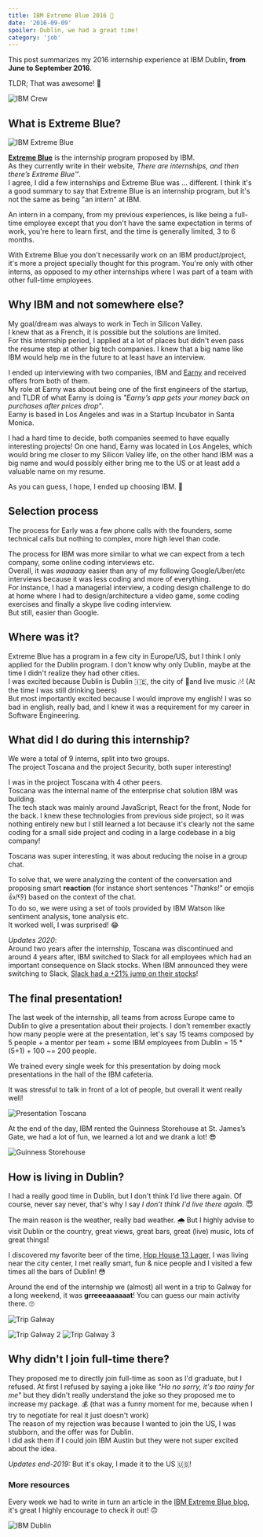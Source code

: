```yaml
---
title: IBM Extreme Blue 2016 🍻
date: '2016-09-09'
spoiler: Dublin, we had a great time!
category: 'job'
---
```


This post summarizes my 2016 internship experience at IBM Dublin, **from June to September 2016**.  

TLDR; That was awesome! 👏

![IBM Crew](./ibm-crew.png)

## What is Extreme Blue?

![IBM Extreme Blue](./ibm-extreme-blue.JPG)

[**Extreme Blue**](https://www.ibm.com/employment/extremeblue/) is the internship program proposed by IBM.  
As they currently write in their website, _There are internships, and then there’s Extreme Blue™_.  
I agree, I did a few internships and Extreme Blue was ... different. I think it's a good summary to say that Extreme Blue is an internship program, but it's not the same as being "an intern" at IBM.

An intern in a company, from my previous experiences, is like being a full-time employee except that you don't have the same expectation in terms of work, you're here to learn first, and the time is generally limited, 3 to 6 months.

With Extreme Blue you don't necessarily work on an IBM product/project, it's more a project specially thought for this program. You're only with other interns, as opposed to my other internships where I was part of a team with other full-time employees.

## Why IBM and not somewhere else?

My goal/dream was always to work in Tech in Silicon Valley.  
I knew that as a French, it is possible but the solutions are limited.  
For this internship period, I applied at a lot of places but didn't even pass the resume step at other big tech companies. I knew that a big name like IBM would help me in the future to at least have an interview.

I ended up interviewing with two companies, IBM and [Earny](https://www.earny.co/home) and received offers from both of them.  
My role at Earny was about being one of the first engineers of the startup, and TLDR of what Earny is doing is _"Earny’s app gets your money back on purchases after prices drop"_.  
Earny is based in Los Angeles and was in a Startup Incubator in Santa Monica.

I had a hard time to decide, both companies seemed to have equally interesting projects! On one hand, Earny was located in Los Angeles, which would bring me closer to my Silicon Valley life, on the other hand IBM was a big name and would possibly either bring me to the US or at least add a valuable name on my resume.

As you can guess, I hope, I ended up choosing IBM. 🥳

## Selection process

The process for Early was a few phone calls with the founders, some technical calls but nothing to complex, more high level than code.  

The process for IBM was more similar to what we can expect from a tech company, some online coding interviews etc.  
Overall, it was _waaaaay_ easier than any of my following Google/Uber/etc interviews because it was less coding and more of everything.  
For instance, I had a managerial interview, a coding design challenge to do at home where I had to design/architecture a video game, some coding exercises and finally a skype live coding interview.  
But still, easier than Google.  

## Where was it?

Extreme Blue has a program in a few city in Europe/US, but I think I only applied for the Dublin program. I don't know why only Dublin, maybe at the time I didn't realize they had other cities.  
I was excited because Dublin is Dublin 🇮🇪, the city of 🍻and live music 🎶! (At the time I was still drinking beers)  
But most importantly excited because I would improve my english! I was so bad in english, really bad, and I knew it was a requirement for my career in Software Engineering.

## What did I do during this internship?

We were a total of 9 interns, split into two groups.  
The project Toscana and the project Security, both super interesting!

I was in the project Toscana with 4 other peers.  
Toscana was the internal name of the enterprise chat solution IBM was building.  
The tech stack was mainly around JavaScript, React for the front, Node for the back.
I knew these technologies from previous side project, so it was nothing entirely new but I still learned a lot because it's clearly not the same coding for a small side project and coding in a large codebase in a big company!

Toscana was super interesting, it was about reducing the noise in a group chat.

To solve that, we were analyzing the content of the conversation and proposing smart **reaction** (for instance short sentences _"Thanks!"_ or emojis 👍/👎) based on the context of the chat.  
To do so, we were using a set of tools provided by IBM Watson like sentiment analysis, tone analysis etc.  
It worked well, I was surprised! 😂

_Updates 2020_:  
Around two years after the internship, Toscana was discontinued and around 4 years after, IBM switched to Slack for all employees which had an important consequence on Slack stocks. When IBM announced they were switching to Slack, [Slack had a +21% jump on their stocks](https://markets.businessinsider.com/news/stocks/slack-stock-price-ibm-biggest-account-global-employees-messaging-platform-2020-2-1028890304)!

## The final presentation!

The last week of the internship, all teams from across Europe came to Dublin to give a presentation about their projects. I don't remember exactly how many people were at the presentation, let's say 15 teams composed by 5 people + a mentor per team + some IBM employees from Dublin = 15 * (5+1) + 100 ~= 200 people.  

We trained every single week for this presentation by doing mock presentations in the hall of the IBM cafeteria.  

It was stressful to talk in front of a lot of people, but overall it went really well!

![Presentation Toscana](./presentation-toscana.jpg)

At the end of the day, IBM rented the Guinness Storehouse at St. James’s Gate, we had a lot of fun, we learned a lot and we drank a lot! 😎

![Guinness Storehouse](./guinness-storehouse.png)

## How is living in Dublin?

I had a really good time in Dublin, but I don't think I'd live there again. Of course, never say never, that's why I say _I don't think I'd live there again_. 😇

The main reason is the weather, really bad weather. 🌧
But I highly advise to visit Dublin or the country, great views, great bars, great (live) music, lots of great things!

I discovered my favorite beer of the time, [Hop House 13 Lager](https://www.guinness.com/en/our-beers/guinness-hop-house-13/), I was living near the city center, I met really smart, fun & nice people and I visited a few times all the bars of Dublin! 😳

Around the end of the internship we (almost) all went in a trip to Galway for a long weekend, it was **grreeeaaaaaat**! You can guess our main activity there. 🙄

![Trip Galway](./trip-galway.JPG)

![Trip Galway 2](./trip-galway2.png)
![Trip Galway 3](./trip-galway3.png)

## Why didn't I join full-time there?

They proposed me to directly join full-time as soon as I'd graduate, but I refused. At first I refused by saying a joke like _"Ho no sorry, it's too rainy for me"_ but they didn't really understand the joke so they proposed me to increase my package. 💰 (that was a funny moment for me, because when I try to negotiate for real it just doesn't work)  
The reason of my rejection was because I wanted to join the US, I was stubborn, and the offer was for Dublin.  
I did ask them if I could join IBM Austin but they were not super excited about the idea.

_Updates end-2019:_ But it's okay, I made it to the US 🇺🇸!

### More resources

Every week we had to write in turn an article in the [IBM Extreme Blue blog](https://ibmextremeblueireland.wordpress.com/), it's great I highly encourage to check it out! 🙃

![IBM Dublin](./ibm-dublin.png)